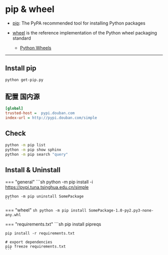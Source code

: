 # pip & wheel

* [pip](https://pip.pypa.io/en/stable/): The PyPA recommended tool for installing Python packages

* [wheel](https://wheel.readthedocs.io/en/latest/) is the reference implementation of the Python wheel packaging standard
    - [Python Wheels](https://pythonwheels.com/)

---

## Install pip

```sh
python get-pip.py
```

## 配置 国内源

```ini title="~/.pip/pip.conf"
[global]
trusted-host =  pypi.douban.com
index-url = http://pypi.douban.com/simple
```

## Check

```sh
python -m pip list
python -m pip show sphinx
python -m pip search "query"
```

## Install & Uninstall

=== "general"
    ```sh
    python -m pip install -i https://pypi.tuna.tsinghua.edu.cn/simple <package-name>

    python -m pip uninstall SomePackage
    ```

=== "wheel"
    ```sh
    python -m pip install SomePackage-1.0-py2.py3-none-any.whl
    ```

=== "requirements.txt"
    ```sh
    pip install pipreqs

    pip install -r requirements.txt

    # export dependencies
    pip freeze requirements.txt
    ```

